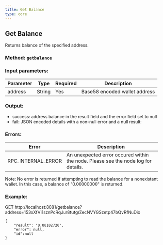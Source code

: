 ```yaml
---
title: Get Balance
type: core
---
```

## Get Balance
Returns balance of the specified address.
### Method: `getbalance`
### Input parameters:

| Parameter | Type | Required | Description |
| --- | --- | --- | --- |
| address | String | Yes | Base58 encoded wallet address |

### Output:
- success: address balance in the result field and the error field set to null
- fail: JSON encoded details with a non-null error and a null result:

### Errors:

| Error | Description |
| --- | --- |
| RPC_INTERNAL_ERROR | An unexpected error occured within the node. Please see the node log for details. |

Note: No error is returned if attempting to read the balance for a nonexistant wallet. In this case, a balance of "0.00000000" is returned.

### Example:
GET http://localhost:8081/getbalance?address=153xXfVi1sznPcRqJur8tutgrZecNVYGSzetp47bQvRfNuDix

```
{
	"result": "0.00102720",
	"error": null,
	"id":null
}
```